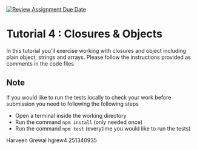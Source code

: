 [![Review Assignment Due Date](https://classroom.github.com/assets/deadline-readme-button-22041afd0340ce965d47ae6ef1cefeee28c7c493a6346c4f15d667ab976d596c.svg)](https://classroom.github.com/a/xY5PH311)
# Tutorial 4 : Closures & Objects

In this tutorial you'll exercise working with closures and  object including plain object, strings and arrays.
Please follow the instructions provided as comments in the code files

## Note
If you would like to run the tests locally to check your work before submission you need to following the following steps
- Open a terminal inside the working directory
- Run the command `npm install` (only needed once)
- Run the command `npm test` (everytime you would like to run the tests)

Harveen Grewal
hgrew4
251340935
